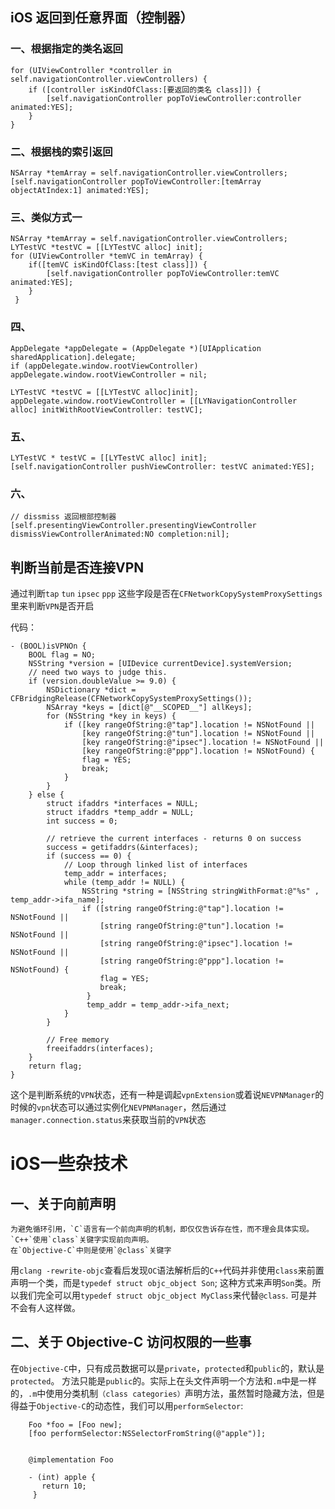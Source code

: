 ## iOS 返回到任意界面（控制器）
### 一、根据指定的类名返回
```
for (UIViewController *controller in self.navigationController.viewControllers) {
	if ([controller isKindOfClass:[要返回的类名 class]]) {
		[self.navigationController popToViewController:controller animated:YES];
    }
}
```

### 二、根据栈的索引返回
```
NSArray *temArray = self.navigationController.viewControllers;
[self.navigationController popToViewController:[temArray objectAtIndex:1] animated:YES];
```

### 三、类似方式一
```
NSArray *temArray = self.navigationController.viewControllers;
LYTestVC *testVC = [[LYTestVC alloc] init];
for (UIViewController *temVC in temArray) {
	if([temVC isKindOfClass:[test class]]) {
   		[self.navigationController popToViewController:temVC animated:YES];
    }
 }
```

### 四、
```
AppDelegate *appDelegate = (AppDelegate *)[UIApplication sharedApplication].delegate;
if (appDelegate.window.rootViewController) 	appDelegate.window.rootViewController = nil;

LYTestVC *testVC = [[LYTestVC alloc]init];
appDelegate.window.rootViewController = [[LYNavigationController alloc] initWithRootViewController: testVC];

```

### 五、
```
LYTestVC * testVC = [[LYTestVC alloc] init];
[self.navigationController pushViewController: testVC animated:YES];
```

### 六、
```
// dissmiss 返回根部控制器
[self.presentingViewController.presentingViewController dismissViewControllerAnimated:NO completion:nil];
```

## 判断当前是否连接VPN
通过判断`tap` `tun` `ipsec` `ppp` 这些字段是否在`CFNetworkCopySystemProxySettings`里来判断`VPN`是否开启

代码：

```Obj-C
- (BOOL)isVPNOn { 
	BOOL flag = NO; 
	NSString *version = [UIDevice currentDevice].systemVersion; 
	// need two ways to judge this. 
	if (version.doubleValue >= 9.0) { 
		NSDictionary *dict = CFBridgingRelease(CFNetworkCopySystemProxySettings()); 
		NSArray *keys = [dict[@"__SCOPED__"] allKeys]; 
		for (NSString *key in keys) { 
			if ([key rangeOfString:@"tap"].location != NSNotFound || 
				[key rangeOfString:@"tun"].location != NSNotFound || 
				[key rangeOfString:@"ipsec"].location != NSNotFound || 
				[key rangeOfString:@"ppp"].location != NSNotFound) { 
				flag = YES; 
				break; 
			} 
		} 
	} else { 
		struct ifaddrs *interfaces = NULL; 
		struct ifaddrs *temp_addr = NULL; 
		int success = 0; 

		// retrieve the current interfaces - returns 0 on success 
		success = getifaddrs(&interfaces); 
		if (success == 0) { 
			// Loop through linked list of interfaces 
			temp_addr = interfaces; 
			while (temp_addr != NULL) {
				NSString *string = [NSString stringWithFormat:@"%s" , temp_addr->ifa_name]; 
				if ([string rangeOfString:@"tap"].location != NSNotFound || 
				 	[string rangeOfString:@"tun"].location != NSNotFound || 
				 	[string rangeOfString:@"ipsec"].location != NSNotFound || 
				 	[string rangeOfString:@"ppp"].location != NSNotFound) { 
				 	flag = YES; 
				 	break; 
				 } 
				 temp_addr = temp_addr->ifa_next; 
			} 
		} 

		// Free memory 
		freeifaddrs(interfaces); 
	} 
	return flag; 
}

```

这个是判断系统的`VPN`状态，还有一种是调起`vpnExtension`或着说`NEVPNManager`的时候的`vpn`状态可以通过实例化`NEVPNManager`，然后通过`manager.connection.status`来获取当前的`VPN`状态

# iOS一些杂技术
## 一、关于向前声明
```
为避免循环引用，`C`语言有一个前向声明的机制，即仅仅告诉存在性，而不理会具体实现。
`C++`使用`class`关键字实现前向声明。
在`Objective-C`中则是使用`@class`关键字

```

用`clang -rewrite-objc`查看后发现`OC`语法解析后的`C++`代码并非使用`class`来前置声明一个类，而是`typedef struct objc_object Son`;
这种方式来声明`Son`类。所以我们完全可以用`typedef struct objc_object MyClass`来代替`@class`.
可是并不会有人这样做。

## 二、关于 Objective-C 访问权限的一些事
在`Objective-C`中，只有成员数据可以是`private`，`protected`和`public`的，默认是`protected`。
方法只能是`public`的。实际上在头文件声明一个方法和`.m`中是一样的，`.m`中使用分类机制`（class categories）`声明方法，虽然暂时隐藏方法，但是得益于`Objective-C`的动态性，我们可以用`performSelector`: 

```
	Foo *foo = [Foo new];
	[foo performSelector:NSSelectorFromString(@"apple")]; 
	
	
    @implementation Foo

    - (int) apple {
       return 10;
     } 
```
